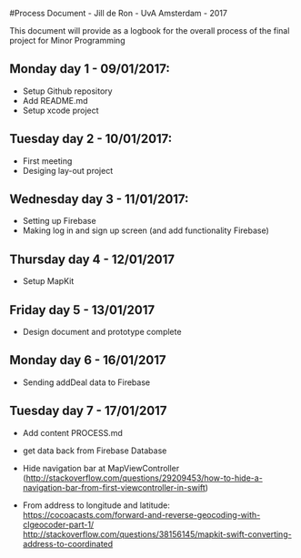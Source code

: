 #Process Document - Jill de Ron - UvA Amsterdam - 2017

This document will provide as a logbook for the overall process of the final project for Minor Programming

## Monday day 1 - 09/01/2017: 
- Setup Github repository
- Add README.md
- Setup xcode project

## Tuesday day 2 - 10/01/2017: 
- First meeting 
- Desiging lay-out project

## Wednesday day 3 - 11/01/2017:
- Setting up Firebase
- Making log in and sign up screen (and add functionality Firebase)

## Thursday day 4 - 12/01/2017
- Setup MapKit 

## Friday day 5 - 13/01/2017
- Design document and prototype complete 

## Monday day 6 - 16/01/2017
- Sending addDeal data to Firebase

## Tuesday day 7 - 17/01/2017
- Add content PROCESS.md 
- get data back from Firebase Database 
- Hide navigation bar at MapViewController (http://stackoverflow.com/questions/29209453/how-to-hide-a-navigation-bar-from-first-viewcontroller-in-swift)

- From address to longitude and latitude: 
  https://cocoacasts.com/forward-and-reverse-geocoding-with-clgeocoder-part-1/
  http://stackoverflow.com/questions/38156145/mapkit-swift-converting-address-to-coordinated



